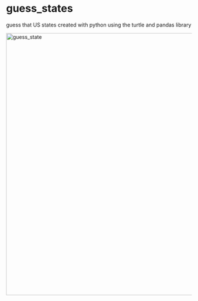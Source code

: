 # guess_states
guess that US states created with python using the turtle and pandas library

<img width="712" alt="guess_state" src="https://github.com/user-attachments/assets/d2216235-b773-4f59-acd9-7099d79cd8e3" />
